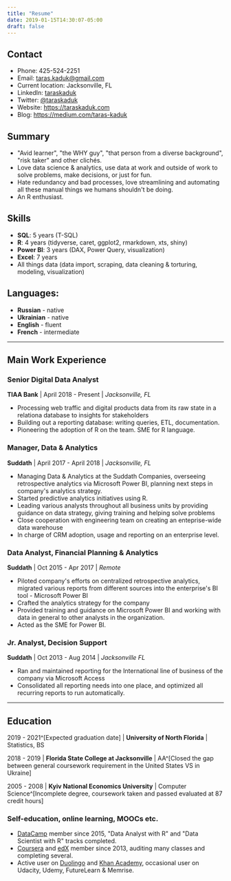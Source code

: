 ```yaml
---
title: "Resume"
date: 2019-01-15T14:30:07-05:00
draft: false
---
```


## Contact
* Phone: 425-524-2251
* Email: [taras.kaduk@gmail.com](mailto:taras.kaduk@gmail.com)
* Current location: Jacksonville, FL
* LinkedIn: [taraskaduk](https://www.linkedin.com/in/taraskaduk/)
* Twitter: [@taraskaduk](https://twitter.com/taraskaduk)
* Website: https://taraskaduk.com
* Blog: https://medium.com/taras-kaduk

## Summary
* "Avid learner", "the WHY guy", "that person from a diverse background", "risk taker" and other clichés.
* Love data science & analytics, use data at work and outside of work to solve problems, make decisions, or just for fun.
* Hate redundancy and bad processes, love streamlining and automating all these manual things we humans shouldn't be doing.
* An R enthusiast.


## Skills
* **SQL**: 5 years (T-SQL)
* **R**: 4 years (tidyverse, caret, ggplot2, rmarkdown, xts, shiny)
* **Power BI**: 3 years (DAX, Power Query, visualization)
* **Excel**: 7 years
* All things data (data import, scraping, data cleaning & torturing, modeling, visualization)

## Languages:
* **Russian** - native
* **Ukrainian** - native
* **English** - fluent
* **French** - intermediate

---

## Main Work Experience

### Senior Digital Data Analyst

**TIAA Bank**  |  April 2018 - Present  |  _Jacksonville, FL_

* Processing web traffic and digital products data from its raw state in a relationa database to insights for stakeholders
* Building out a reporting database: writing queries, ETL, documentation.
* Pioneering the adoption of R on the team. SME for R language.

### Manager, Data & Analytics
**Suddath**  |  April 2017 - April 2018 |  _Jacksonville, FL_

* Managing Data & Analytics at the Suddath Companies, overseeing retrospective analytics via Microsoft Power BI, planning next steps in company's analytics strategy.
* Started predictive analytics initiatives using R.
* Leading various analysts throughout all business units by providing guidance on data strategy, giving training and helping solve problems
* Close cooperation with engineering team on creating an enteprise-wide data warehouse
* In charge of CRM adoption, usage and reporting on an enterprise level.

### Data Analyst,  Financial Planning & Analytics
**Suddath**  |  Oct 2015 - Apr 2017  |  _Remote_

* Piloted company's efforts on centralized retrospective analytics, migrated various reports from different sources into the enterprise's BI tool - Microsoft Power BI
* Crafted the analytics strategy for the company
* Provided training and guidance on Microsoft Power BI and working with data in general to other analysts in the organization.
* Acted as the SME for Power BI.

### Jr. Analyst, Decision Support
**Suddath**  |  Oct 2013 - Aug 2014  |  _Jacksonville FL_

* Ran and maintained reporting for the International line of business of the company via Microsoft Access
* Consolidated all reporting needs into one place, and optimized all recurring reports to run automatically.

---

## Education

2019 - 2021^[Expected graduation date]  | **University of North Florida** | Statistics, BS

2018 - 2019 | **Florida State College at Jacksonville** | AA^[Closed the gap between general coursework requirement in the United States VS in Ukraine]

2005 - 2008 | **Kyiv National Economics University** | Computer Science^[Incomplete degree, coursework taken and passed evaluated at 87 credit hours]


### Self-education, online learning, MOOCs etc.
* [DataCamp](https://www.datacamp.com/profile/taraskaduk) member since 2015, "Data Analyst with R" and "Data Scientist with R" tracks completed.
* [Coursera](https://www.coursera.org/user/318cf4331c68605ae73b4c3760d6d3da) and [edX](https://courses.edx.org/u/taraskaduk) member since 2013, auditing many classes and completing several.
* Active user on [Duolingo](https://www.duolingo.com/taraskaduk) and [Khan Academy](https://www.khanacademy.org/profile/taraskaduk/), occasional user on Udacity, Udemy, FutureLearn & Memrise.


